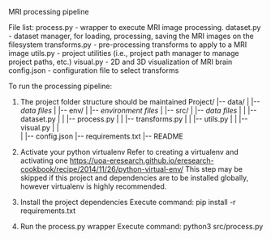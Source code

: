 MRI processing pipeline

File list:
process.py - wrapper to execute MRI image processing.
dataset.py - dataset manager, for loading, processing, saving the MRI images on the filesystem
transforms.py - pre-processing transforms to apply to a MRI image
utils.py - project utilities (i.e., project path manager to manage project paths, etc.)
visual.py - 2D and 3D visualization of MRI brain
config.json - configuration file to select transforms

To run the processing pipeline:

1. The project folder structure should be maintained
   Project/
   |-- data/
   | |-- _data files_
   |
   |-- env/
   | |-- _environment files_
   |
   |-- src/
   | |-- _data files_
   | | |-- dataset.py
   | | |-- process.py
   | | |-- transforms.py
   | | |-- utils.py
   | | |-- visual.py
   | |  
   |
   |-- config.json
   |-- requirements.txt
   |-- README

2. Activate your python virtualenv
   Refer to creating a virtualenv and activating one
   https://uoa-eresearch.github.io/eresearch-cookbook/recipe/2014/11/26/python-virtual-env/
   This step may be skipped if this project and dependencies are to be installed globally,
   however virtualenv is highly recommended.

3. Install the project dependencies
   Execute command:
   pip install -r requirements.txt

4. Run the process.py wrapper
   Execute command:
   python3 src/process.py
